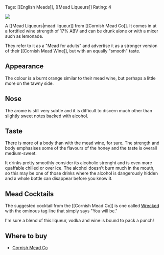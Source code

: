 Tags: [[English Meads]], [[Mead Liqueurs]]
Rating: 4

![](https://www.cornishmead.co.uk/wp-content/uploads/2014/05/Cornish-Mead-Liqueur.png)

A [[Mead Liqueurs|mead liqueur]] from [[Cornish Mead Co]]. It comes in at a fortified wine strength of 17% ABV and can be drunk alone or with a mixer such as lemonade.

They refer to it as a "Mead for adults" and advertise it as a stronger version of their [[Cornish Mead Wine]], but with an equally "smooth" taste.

## Appearance

The colour is a burnt orange similar to their mead wine, but perhaps a little more on the tawny side.

## Nose

The arome is still very subtle and it is difficult to discern much other than slightly sweet notes backed with alcohol.

## Taste

There is more of a body than with the mead wine, for sure. The strength and body emphasises some of the flavours of the honey and the taste is overall medium-sweet.

It drinks pretty smoothly consider its alcoholic strenght and is even more quaffable chilled or over ice. The alcohol doesn't burn much in the mouth, so this may be one of those drinks where the alcohol is dangerously hidden and a whole bottle can disappear before you know it.

## Mead Cocktails

The suggested cocktail from the [[Cornish Mead Co]] is one called
[Wrecked](https://www.cornishmead.co.uk/cocktails/wrecked/) with the ominous tag line that simply says "You will be."

I'm sure a blend of this liqueur, vodka and wine is bound to pack a punch!

## Where to buy

- [Cornish Mead Co](https://www.cornishmead.co.uk/product/mead-liqueur/)
